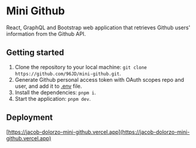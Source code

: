# Mini Github

React, GraphQL and Bootstrap web application that retrieves Github users' information from the Github API.

## Getting started

1. Clone the repository to your local machine: `git clone https://github.com/96JD/mini-github.git`.
2. Generate Github personal access token with OAuth scopes repo and user, and add it to [.env](.env) file.
3. Install the dependencies: `pnpm i`.
4. Start the application: `pnpm dev`.

## Deployment

[https://jacob-dolorzo-mini-github.vercel.app](https://jacob-dolorzo-mini-github.vercel.app)
